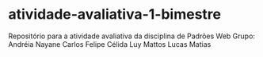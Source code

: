 # atividade-avaliativa-1-bimestre
Repositório para a atividade avaliativa da disciplina de Padrões Web
Grupo: 
Andréia Nayane
Carlos Felipe
Célida
Luy Mattos
Lucas Matias
